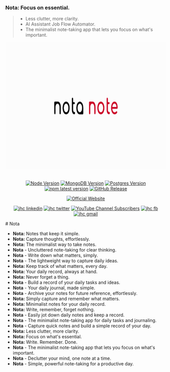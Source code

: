 ### Nota: Focus on essential.
> - Less clutter, more clarity.
> - AI Assistant Job Flow Automator. 
> - The minimalist note-taking app that lets you focus on what's important.

<div align="center">

<a href='https://www.hypech.com'>
<img src="./images/nota.png" alt="AI-Powered Cover Letter" height=400></img></a>
<br></br>

[![Node Version](https://img.shields.io/badge/nodejs-18,_20-green.svg?logo=node.js&style=flat)](https://nodejs.org)
[![MongoDB Version](https://img.shields.io/badge/mongodb-4.2,_4.4,_5,_6,_7-green.svg?logo=mongodb&style=flat)](https://www.mongodb.com)
[![Postgres Version](https://img.shields.io/badge/postgresql-13,_14,_15,_16-green.svg?logo=postgresql&style=flat)](https://www.postgresql.org)
[![npm latest version](https://img.shields.io/npm/v/parse-server/latest.svg)](https://www.npmjs.com/package/parse-server)
[![GitHub Release](https://img.shields.io/github/v/release/aiXpertLab/AI-Powered-Automatically-Customize-Cover-Letter)](https://github.com/aiXpertLab/AI-Powered-Automatically-Customize-Cover-Letter/releases)
 
[![Official Website](<https://img.shields.io/badge/-Visit%20the%20Official%20Website%20%E2%86%92-rgb(21,204,116)?style=for-the-badge>)](https://hypech.com)

[![jhc linkedin](https://img.shields.io/badge/Linkedin-aiXpert-5087B2.svg?style=flat&logo=Linkedin)](https://www.linkedin.com/in/aiXpert)
[![jhc twitter](https://img.shields.io/badge/Twitter-@aiXpertLab-00aced.svg?style=flat&logo=twitter)](https://twitter.com/aiXpertLab)
[![YouTube Channel Subscribers](https://img.shields.io/youtube/channel/subscribers/UCNcmE7uHam8jSLSa8CvMgQQ)](https://www.youtube.com/@aiXpertLab)
[![jhc fb](https://img.shields.io/badge/Facebook-aiXpertLab-5087B2.svg?style=flat&logo=facebook)](https://www.facebook.com/aiXpertLab/)
[![jhc gmail](https://img.shields.io/badge/Gmail-aiXpertLab@gmail.com-5087B2.svg?style=flat&logo=gmail)](https://gmail.com)

</div> 
# Nota  

- **Nota:** Notes that keep it simple.  
- **Nota:** Capture thoughts, effortlessly.  
- **Nota:** The minimalist way to take notes.  
- **Nota** - Uncluttered note-taking for clear thinking.  
- **Nota** - Write down what matters, simply.  
- **Nota** - The lightweight way to capture daily ideas.  
- **Nota:** Keep track of what matters, every day.  
- **Nota:** Your daily record, always at hand.  
- **Nota:** Never forget a thing.  
- **Nota** - Build a record of your daily tasks and ideas.  
- **Nota** - Your daily journal, made simple.  
- **Nota** - Archive your notes for future reference, effortlessly.  
- **Nota:** Simply capture and remember what matters.  
- **Nota:** Minimalist notes for your daily record.  
- **Nota:** Write, remember, forget nothing.  
- **Nota** - Easily jot down daily notes and keep a record.  
- **Nota** - The minimalist note-taking app for daily tasks and journaling.  
- **Nota** - Capture quick notes and build a simple record of your day.  
- **Nota:** Less clutter, more clarity.  
- **Nota:** Focus on what's essential.  
- **Nota:** Write. Remember. Done.  
- **Nota** - The minimalist note-taking app that lets you focus on what's important.  
- **Nota** - Declutter your mind, one note at a time.  
- **Nota** - Simple, powerful note-taking for a productive day.  
